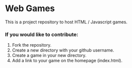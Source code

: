 # Web Games

This is a project repository to host HTML / Javascript games.

### If you would like to contribute:
1. Fork the repository.
2. Create a new directory with your github username.
3. Create a game in your new directory.
4. Add a link to your game on the homepage (index.html).